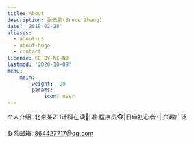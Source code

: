 ```yaml
---
title: About
description: 张云鹏(Bruce Zhang)
date: '2019-02-28'
aliases:
  - about-us
  - about-hugo
  - contact
license: CC BY-NC-ND
lastmod: '2020-10-09'
menu:
    main: 
        weight: -90
        params:
            icon: user
---
```


个人介绍: 北京某211计科在读🐂|准·程序员🐵|日麻初心者🀄| 兴趣广泛

联系邮箱: 864427717@qq.com

